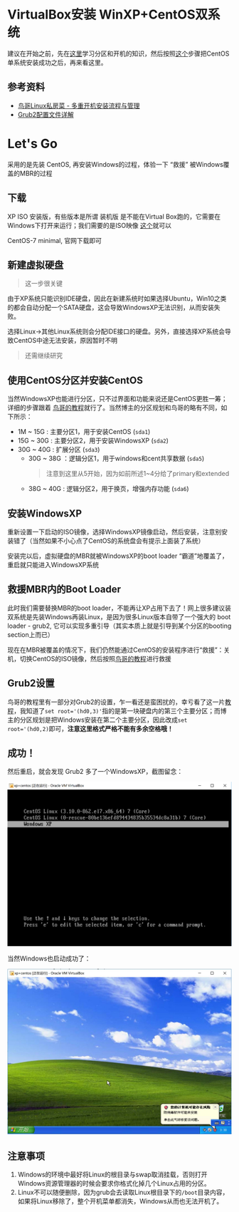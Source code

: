 # VirtualBox安装 WinXP+CentOS双系统

建议在开始之前，先在[这里](http://linux.vbird.org/linux_basic/0130designlinux.php)学习分区和开机的知识，然后按照[这个](http://linux.vbird.org/linux_basic/0157installcentos7.php)步骤把CentOS单系统安装成功之后，再来看这里。

## 参考资料

- [鸟哥Linux私房菜 - 多重开机安装流程与管理](http://linux.vbird.org/linux_basic/0157installcentos7.php#multiboot)
- [Grub2配置文件详解](http://www.jinbuguo.com/linux/grub.cfg.html)


# Let's Go

采用的是先装 CentOS, 再安装Windows的过程，体验一下 “救援” 被Windows覆盖的MBR的过程

## 下载

XP ISO 安装版，有些版本是所谓 装机版 是不能在Virtual Box跑的，它需要在Windows下打开来运行；我们需要的是ISO映像 [这个](http://www.2013xp.com/xp/3057.html)就可以

CentOS-7 minimal, 官网下载即可

## 新建虚拟硬盘

> 这一步很关键

由于XP系统只能识别IDE硬盘，因此在新建系统时如果选择Ubuntu，Win10之类的都会自动分配一个SATA硬盘，这会导致WindowsXP无法识别，从而安装失败。

选择Linux->其他Linux系统则会分配IDE接口的硬盘。另外，直接选择XP系统会导致CentOS中途无法安装，原因暂时不明

> 还需继续研究

## 使用CentOS分区并安装CentOS

当然WindowsXP也能进行分区，只不过界面和功能来说还是CentOS更胜一筹；详细的步骤跟着 [鸟哥的教程](http://linux.vbird.org/linux_basic/0157installcentos7.php#multiboot_design)就行了。当然博主的分区规划和鸟哥的略有不同，如下所示：

- 1M ~ 15G : 主要分区1，用于安装CentOS (``sda1``)
- 15G ~ 30G : 主要分区2，用于安装WindowsXP (``sda2``)
- 30G ~ 40G : 扩展分区 (``sda3``)
    - 30G ~ 38G ：逻辑分区1，用于windows和cent共享数据 (``sda5``) 
        > 注意到这里从5开始，因为如前所述1~4分给了primary和extended
    - 38G ~ 40G : 逻辑分区2，用于换页，增强内存功能 (``sda6``)

## 安装WindowsXP

重新设置一下启动的ISO镜像，选择WindowsXP镜像启动，然后安装，注意别安装错了（当然如果不小心点了CentOS的系统盘会有提示上面装了系统）

安装完以后，虚拟硬盘的MBR就被WindowsXP的boot loader “霸道”地覆盖了，重启就只能进入WindowsXP系统

## 救援MBR内的Boot Loader

此时我们需要替换MBR的boot loader，不能再让XP占用下去了！网上很多建议装双系统是先装Windows再装Linux，是因为很多Linux版本自带了一个强大的 boot loader - grub2, 它可以实现多重引导（其实本质上就是引导到某个分区的booting section上而已）

现在在MBR被覆盖的情况下，我们仍然能通过CentOS的安装程序进行“救援”：关机，切换CentOS的ISO镜像，然后按照[鸟哥的教程](http://linux.vbird.org/linux_basic/0157installcentos7.php#multiboot_rescue)进行救援

## Grub2设置

鸟哥的教程里有一部分对Grub2的设置，乍一看还是蛮困扰的，幸亏看了这一片[教程](http://www.jinbuguo.com/linux/grub.cfg.html)，我知道了``set root='(hd0,3)'``指的是第一块硬盘内的第三个主要分区；而博主的分区规划是把Windows安装在第二个主要分区，因此改成``set root='(hd0,2)``即可，**注意这里格式严格不能有多余空格哦！**

## 成功！

然后重启，就会发现 Grub2 多了一个WindowsXP，截图留念：

![](img/dsys_grub2.jpg)

当然Windows也启动成功了：

![](img/dsys_xp.jpg)

## 注意事项

1. Windows的环境中最好将Linux的根目录与swap取消挂载，否则打开Windows资源管理器的时候会要求你格式化掉几个Linux占用的分区。
2. Linux不可以随便删除，因为grub会去读取Linux根目录下的`/boot`目录内容，如果将Linux移除了，整个开机菜单都消失，Windows从而也无法开机了。